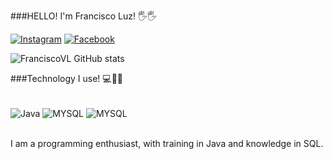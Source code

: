 ###HELLO! I'm Francisco Luz! 🖐️🖐️

[![Instagram](https://img.shields.io/badge/Instagram-E4405F?style=for-the-badge&logo=instagram&logoColor=white)](https://https://www.instagram.com/franciscovilalluz/)
[![Facebook](https://img.shields.io/badge/Facebook-1877F2?style=for-the-badge&logo=facebook&logoColor=white)](https://https://www.facebook.com/francisco.v.luz)

![FranciscoVL GitHub stats](https://github-readme-stats.vercel.app/api?username=FranciscoVilaLuz&show_icons=true&theme=dracula)

###Technology I use! 💻📱🤖

<div style="display: inline_block"><br/>
<img align="center" alt="Java" src="https://img.shields.io/badge/Java-ED8B00?style=for-the-badge&logo=openjdk&logoColor=white" >
<img align="center" alt="MYSQL" src="https://img.shields.io/badge/MySQL-00000F?style=for-the-badge&logo=mysql&logoColor=white" >
<img align="center" alt="MYSQL" src="https://img.shields.io/badge/C%23-239120?style=for-the-badge&logo=c-sharp&logoColor=white"
>
</div><br/>

I am a programming enthusiast, with training in Java and knowledge in SQL.
